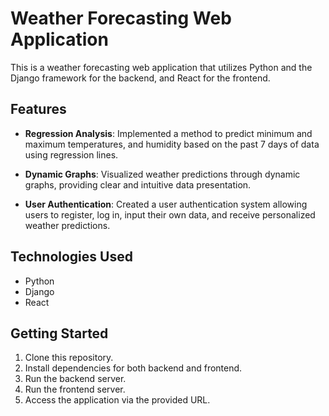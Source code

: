 # Weather Forecasting Web Application

This is a weather forecasting web application that utilizes Python and the Django framework for the backend, and React for the frontend.

## Features

- **Regression Analysis**: Implemented a method to predict minimum and maximum temperatures, and humidity based on the past 7 days of data using regression lines.
  
- **Dynamic Graphs**: Visualized weather predictions through dynamic graphs, providing clear and intuitive data presentation.
  
- **User Authentication**: Created a user authentication system allowing users to register, log in, input their own data, and receive personalized weather predictions.

## Technologies Used

- Python
- Django
- React

## Getting Started

1. Clone this repository.
2. Install dependencies for both backend and frontend.
3. Run the backend server.
4. Run the frontend server.
5. Access the application via the provided URL.
